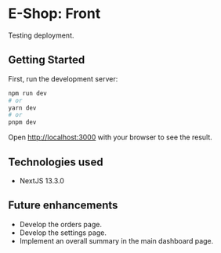 # E-Shop: Front

Testing deployment.

## Getting Started

First, run the development server:

```bash
npm run dev
# or
yarn dev
# or
pnpm dev
```

Open [http://localhost:3000](http://localhost:3000) with your browser to see the result.

## Technologies used
- NextJS 13.3.0

## Future enhancements
- Develop the orders page.
- Develop the settings page.
- Implement an overall summary in the main dashboard page.